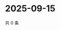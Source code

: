 # 2025-09-15

共 0 条

<!-- BEGIN ZHIHUVIDEO -->
<!-- 最后更新时间 Mon Sep 15 2025 05:08:47 GMT+0800 (China Standard Time) -->

<!-- END ZHIHUVIDEO -->
